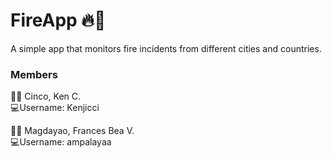 # FireApp :fire::fire_engine:

A simple app that monitors fire incidents from different cities and countries.

### Members  
:man_technologist: Cinco, Ken C.  
:computer:Username: Kenjicci  
  
:woman_technologist: Magdayao, Frances Bea V.  
:computer:Username: ampalayaa   
